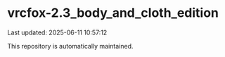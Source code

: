 # vrcfox-2.3_body_and_cloth_edition

Last updated: 2025-06-11 10:57:12

This repository is automatically maintained.
